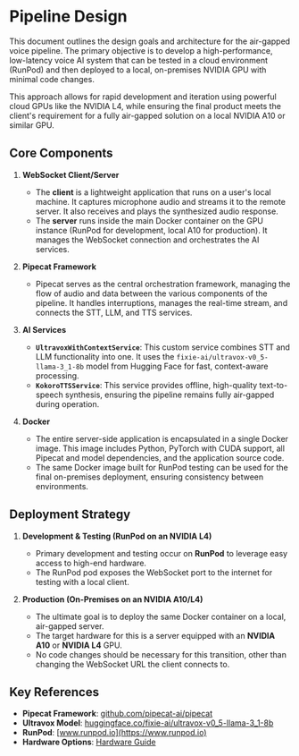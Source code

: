 # Pipeline Design

This document outlines the design goals and architecture for the air-gapped voice pipeline. The primary objective is to develop a high-performance, low-latency voice AI system that can be tested in a cloud environment (RunPod) and then deployed to a local, on-premises NVIDIA GPU with minimal code changes.

This approach allows for rapid development and iteration using powerful cloud GPUs like the NVIDIA L4, while ensuring the final product meets the client's requirement for a fully air-gapped solution on a local NVIDIA A10 or similar GPU.

## Core Components

1.  **WebSocket Client/Server**
    -   The **client** is a lightweight application that runs on a user's local machine. It captures microphone audio and streams it to the remote server. It also receives and plays the synthesized audio response.
    -   The **server** runs inside the main Docker container on the GPU instance (RunPod for development, local A10 for production). It manages the WebSocket connection and orchestrates the AI services.

2.  **Pipecat Framework**
    -   Pipecat serves as the central orchestration framework, managing the flow of audio and data between the various components of the pipeline. It handles interruptions, manages the real-time stream, and connects the STT, LLM, and TTS services.

3.  **AI Services**
    -   **`UltravoxWithContextService`**: This custom service combines STT and LLM functionality into one. It uses the `fixie-ai/ultravox-v0_5-llama-3_1-8b` model from Hugging Face for fast, context-aware processing.
    -   **`KokoroTTSService`**: This service provides offline, high-quality text-to-speech synthesis, ensuring the pipeline remains fully air-gapped during operation.

4.  **Docker**
    -   The entire server-side application is encapsulated in a single Docker image. This image includes Python, PyTorch with CUDA support, all Pipecat and model dependencies, and the application source code.
    -   The same Docker image built for RunPod testing can be used for the final on-premises deployment, ensuring consistency between environments.

## Deployment Strategy

1.  **Development & Testing (RunPod on an NVIDIA L4)**
    -   Primary development and testing occur on **RunPod** to leverage easy access to high-end hardware.
    -   The RunPod pod exposes the WebSocket port to the internet for testing with a local client.

2.  **Production (On-Premises on an NVIDIA A10/L4)**
    -   The ultimate goal is to deploy the same Docker container on a local, air-gapped server.
    -   The target hardware for this is a server equipped with an **NVIDIA A10** or **NVIDIA L4** GPU.
    -   No code changes should be necessary for this transition, other than changing the WebSocket URL the client connects to.

## Key References

-   **Pipecat Framework**: [github.com/pipecat-ai/pipecat](https://github.com/pipecat-ai/pipecat)
-   **Ultravox Model**: [huggingface.co/fixie-ai/ultravox-v0_5-llama-3_1-8b](https://huggingface.co/fixie-ai/ultravox-v0_5-llama-3_1-8b)
-   **RunPod**: [www.runpod.io](https://www.runpod.io)
-   **Hardware Options**: [Hardware Guide](hardware_guide.md)

